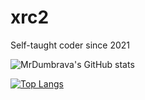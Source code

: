 # xrc2
Self-taught coder since 2021

![MrDumbrava's GitHub stats](https://github-readme-stats.vercel.app/api?username=9xbt&show_icons=true&theme=cobalt&hide_border=true)

[![Top Langs](https://github-readme-stats.vercel.app/api/top-langs/?username=9xbt&theme=cobalt&hide_border=true)](https://github.com/anuraghazra/github-readme-stats)
